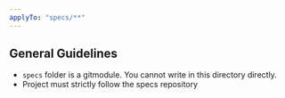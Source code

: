 ```yaml
---
applyTo: "specs/**"
---
```


## General Guidelines

- `specs` folder is a gitmodule. You cannot write in this directory directly. 
- Project must strictly follow the specs repository